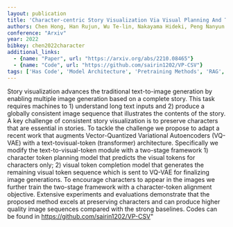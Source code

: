 ```yaml
---
layout: publication
title: 'Character-centric Story Visualization Via Visual Planning And Token Alignment'
authors: Chen Hong, Han Rujun, Wu Te-lin, Nakayama Hideki, Peng Nanyun
conference: "Arxiv"
year: 2022
bibkey: chen2022character
additional_links:
  - {name: "Paper", url: "https://arxiv.org/abs/2210.08465"}
  - {name: "Code", url: "https://github.com/sairin1202/VP-CSV"}
tags: ['Has Code', 'Model Architecture', 'Pretraining Methods', 'RAG', 'Tools', 'Transformer']
---
```

Story visualization advances the traditional text-to-image generation by enabling multiple image generation based on a complete story. This task requires machines to 1) understand long text inputs and 2) produce a globally consistent image sequence that illustrates the contents of the story. A key challenge of consistent story visualization is to preserve characters that are essential in stories. To tackle the challenge we propose to adapt a recent work that augments Vector-Quantized Variational Autoencoders (VQ-VAE) with a text-tovisual-token (transformer) architecture. Specifically we modify the text-to-visual-token module with a two-stage framework 1) character token planning model that predicts the visual tokens for characters only; 2) visual token completion model that generates the remaining visual token sequence which is sent to VQ-VAE for finalizing image generations. To encourage characters to appear in the images we further train the two-stage framework with a character-token alignment objective. Extensive experiments and evaluations demonstrate that the proposed method excels at preserving characters and can produce higher quality image sequences compared with the strong baselines. Codes can be found in https://github.com/sairin1202/VP-CSV"
